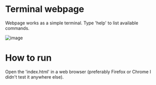 # Terminal webpage

Webpage works as a simple terminal. Type 'help' to list available commands.

![image](https://user-images.githubusercontent.com/94861828/188401161-1211756b-0c64-4773-b87f-98d1afa89045.png)

# How to run

Open the 'index.html' in a web browser (preferably Firefox or Chrome I didn't test it anywhere else). 
